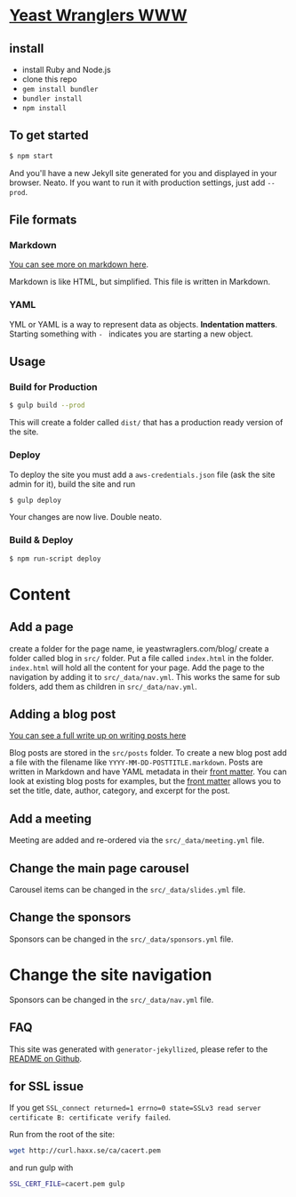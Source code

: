 # [Yeast Wranglers WWW](http://www.yeastwranglers.ca/)

## install

* install Ruby and Node.js
* clone this repo
* `gem install bundler`
* `bundler install`
* `npm install`

## To get started

```sh
$ npm start
```

And you'll have a new Jekyll site generated for you and displayed in your
browser. Neato. If you want to run it with production settings, just add
`--prod`.

## File formats

### Markdown

[You can see more on markdown here](https://daringfireball.net/projects/markdown/).

Markdown is like HTML, but simplified. This file is written in Markdown.

### YAML

YML or YAML is a way to represent data as objects. __Indentation matters__. Starting something with `- `
indicates you are starting a new object. 

## Usage

### Build for Production

```sh
$ gulp build --prod
```

This will create a folder called `dist/` that has a production ready version of the site.

### Deploy

To deploy the site you must add a `aws-credentials.json` file (ask the site admin for it), build the site and run

```sh
$ gulp deploy
```

Your changes are now live. Double neato.

### Build & Deploy

```sh
$ npm run-script deploy
```

# Content

## Add a page

create a folder for the page name, ie yeastwraglers.com/blog/ create a folder called blog in `src/` folder. Put a file called `index.html` in the folder.
`index.html` will hold all the content for your page. Add the page to the navigation by adding it to `src/_data/nav.yml`. This works the same for
sub folders, add them as children in `src/_data/nav.yml`.

## Adding a blog post

[You can see a full write up on writing posts here](https://jekyllrb.com/docs/posts/)

Blog posts are stored in the `src/posts` folder. To create a new blog post add a file with the filename like `YYYY-MM-DD-POSTTITLE.markdown`.
Posts are written in Markdown and have YAML metadata in their [front matter](https://jekyllrb.com/docs/frontmatter/).
You can look at existing blog posts for examples, but the [front matter](https://jekyllrb.com/docs/frontmatter/) allows you to set the 
title, date, author, category, and excerpt for the post.

## Add a meeting

Meeting are added and re-ordered via the `src/_data/meeting.yml` file.

## Change the main page carousel

Carousel items can be changed in the `src/_data/slides.yml` file.

## Change the sponsors

Sponsors can be changed in the `src/_data/sponsors.yml` file.

# Change the site navigation

Sponsors can be changed in the `src/_data/nav.yml` file.

## FAQ



This site was generated with `generator-jekyllized`, please refer to the [README
on Github](https://github.com/sondr3/generator-jekyllized).

## for SSL issue

If you get `SSL_connect returned=1 errno=0 state=SSLv3 read server certificate B: certificate verify failed`. 

Run from the root of the site:

```sh
wget http://curl.haxx.se/ca/cacert.pem
```

and run gulp with

```sh
SSL_CERT_FILE=cacert.pem gulp
```
